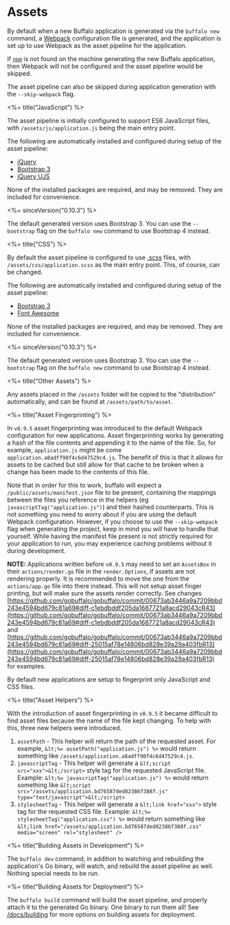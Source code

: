 # Assets

By default when a new Buffalo application is generated via the `buffalo new` command, a [Webpack](https://webpack.github.io) configuration file is generated, and the application is set up to use Webpack as the asset pipeline for the application.

If [`npm`](https://www.npmjs.com) is not found on the machine generating the new Buffalo application, then Webpack will not be configured and the asset pipeline would be skipped.

The asset pipeline can also be skipped during application generation with the `--skip-webpack` flag.

<%= title("JavaScript") %>

The asset pipeline is initially configured to support ES6 JavaScript files, with `/assets/js/application.js` being the main entry point.

The following are automatically installed and configured during setup of the asset pipeline:

* [jQuery](https://jquery.com)
* [Bootstrap 3](http://getbootstrap.com)
* [jQuery UJS](https://github.com/rails/jquery-ujs)

None of the installed packages are required, and may be removed. They are included for convenience.

<%= sinceVersion("0.10.3") %>

The default generated version uses Bootstrap 3. You can use the `--bootstrap` flag on the `buffalo new` command to use Bootstrap 4 instead.

<%= title("CSS") %>

By default the asset pipeline is configured to use [.scss](http://sass-lang.com) files, with `/assets/css/application.scss` as the main entry point. This, of course, can be changed.

The following are automatically installed and configured during setup of the asset pipeline:

* [Bootstrap 3](http://getbootstrap.com)
* [Font Awesome](http://fontawesome.io)

None of the installed packages are required, and may be removed. They are included for convenience.

<%= sinceVersion("0.10.3") %>

The default generated version uses Bootstrap 3. You can use the `--bootstrap` flag on the `buffalo new` command to use Bootstrap 4 instead.

<%= title("Other Assets") %>

Any assets placed in the `/assets` folder will be copied to the "distribution" automatically, and can be found at `/assets/path/to/asset`.

<%= title("Asset Fingerprinting") %>

In `v0.9.5` asset fingerprinting was introduced to the default Webpack configuration for new applications. Asset fingerprinting works by generating a hash of the file contents and appending it to the name of the file. So, for example, `application.js` might be come `application.a8adff90f4c6d47529c4.js`. The benefit of this is that it allows for assets to be cached but still allow for that cache to be broken when a change has been made to the contents of this file.

Note that in order for this to work, buffalo will expect a `/public/assets/manifest.json` file to be present, containing the mappings between the files you reference in the helpers (eg `javascriptTag("application.js")`) and their hashed counterparts. This is not something you need to worry about if you are using the default Webpack configuration. However, if you choose to use the `--skip-webpack` flag when generating the project, keep in mind you will have to handle that yourself. While having the manifest file present is not strictly required for your application to run, you may experience caching problems without it during development.

**NOTE:** Applications written before `v0.9.5` may need to set an `AssetsBox` in their `actions/render.go` file in the `render.Options`, if assets are not rendering properly. It is recommended to move the one from the `actions/app.go` file into there instead. This will not setup asset finger printing, but will make sure the assets render correctly. See changes [https://github.com/gobuffalo/gobuffalo/commit/00673ab3446a9a7209bbd243e4594bd679c81a69#diff-c1ebdbddf205da1687721a8acd29043cR43](https://github.com/gobuffalo/gobuffalo/commit/00673ab3446a9a7209bbd243e4594bd679c81a69#diff-c1ebdbddf205da1687721a8acd29043cR43) and [https://github.com/gobuffalo/gobuffalo/commit/00673ab3446a9a7209bbd243e4594bd679c81a69#diff-25015af78e14806bd828e39a29a403fbR13](https://github.com/gobuffalo/gobuffalo/commit/00673ab3446a9a7209bbd243e4594bd679c81a69#diff-25015af78e14806bd828e39a29a403fbR13) for examples.

By default new applications are setup to fingerprint only JavaScript and CSS files.

<%= title("Asset Helpers") %>

With the introduction of asset fingerprinting in `v0.9.5` it became difficult to find asset files because the name of the file kept changing. To help with this, three new helpers were introduced.

1. `assetPath` - This helper will return the path of the requested asset. For example, `&lt;%= assetPath("application.js") %>` would return something like `/assets/application.a8adff90f4c6d47529c4.js`.
1. `javascriptTag` - This helper will generate a `&lt;script src="xxx">&lt;/script>` style tag for the requested JavaScript file. Example: `&lt;%= javascriptTag("application.js") %>` would return something like `&lt;script src="/assets/application.bd76587ded82386f388f.js" type="text/javascript">&lt;/script>`
1. `stylesheetTag` - This helper will generate a `&lt;link href="xxx">` style tag for the requested CSS file. Example: `&lt;%= stylesheetTag("application.css") %>` would return something like `&lt;link href="/assets/application.bd76587ded82386f388f.css" media="screen" rel="stylesheet" />`

<%= title("Building Assets in Development") %>

The `buffalo dev` command, in addition to watching and rebuilding the application's Go binary, will watch, and rebuild the asset pipeline as well. Nothing special needs to be run.

<%= title("Building Assets for Deployment") %>

The `buffalo build` command will build the asset pipeline, and properly attach it to the generated Go binary. One binary to run them all! See [/docs/building](/docs/building) for more options on building assets for deployment.
